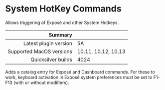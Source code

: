 # System HotKey Commands

Allows triggering of Exposé and other System Hotkeys.

 Summary                  | &nbsp; 
-------------------------:|:--------------------
 Latest plugin version    | 5A
 Supported MacOS versions | 10.11, 10.12, 10.13
 Quicksilver builds       | 4024


Adds a catalog entry for Exposé and Dashboard commands. For these to work,
keyboard activation in Exposé system preferences must be set to F1-F13 (with
or without modifiers).